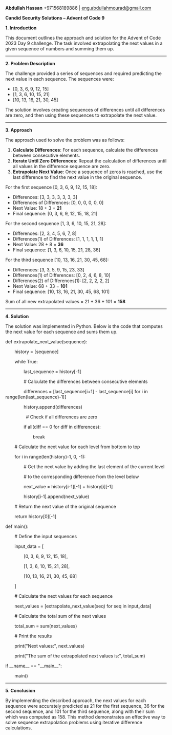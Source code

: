 **Abdullah Hassan**
+971568189886 | <eng.abdullahmourad@gmail.com>

**Candid Security Solutions – Advent of Code 9**

**1. Introduction**

This document outlines the approach and solution for the Advent of Code 2023 Day 9 challenge. The task involved extrapolating the next values in a given sequence of numbers and summing them up.

-----
**2. Problem Description**

The challenge provided a series of sequences and required predicting the next value in each sequence. The sequences were:

- [0, 3, 6, 9, 12, 15]
- [1, 3, 6, 10, 15, 21]
- [10, 13, 16, 21, 30, 45]

The solution involves creating sequences of differences until all differences are zero, and then using these sequences to extrapolate the next value.

-----
**3. Approach**

The approach used to solve the problem was as follows:

1. **Calculate Differences**: For each sequence, calculate the differences between consecutive elements.
1. **Iterate Until Zero Differences**: Repeat the calculation of differences until all values in the difference sequence are zero.
1. **Extrapolate Next Value**: Once a sequence of zeros is reached, use the last difference to find the next value in the original sequence.

For the first sequence [0, 3, 6, 9, 12, 15, 18]:

- Differences: [3, 3, 3, 3, 3, 3, 3]
- Differences of Differences: [0, 0, 0, 0, 0, 0]
- Next Value: 18 + 3 = **21**
- Final sequence: [0, 3, 6, 9, 12, 15, 18, 21]

For the second sequence [1, 3, 6, 10, 15, 21, 28]:

- Differences: [2, 3, 4, 5, 6, 7, 8]
- Differences(1) of Differences: [1, 1, 1, 1, 1, 1]
- Next Value: 28 + 8 = **36**
- Final sequence: [1, 3, 6, 10, 15, 21, 28, 36]

For the third sequence [10, 13, 16, 21, 30, 45, 68]:

- Differences: [3, 3, 5, 9, 15, 23, 33]
- Differences(1) of Differences: [0, 2, 4, 6, 8, 10]
- Differences(2) of Differences(1): [2, 2, 2, 2, 2]
- Next Value: 68 + 33 = **101**
- Final sequence: [10, 13, 16, 21, 30, 45, 68, 101]

Sum of all new extrapolated values = 21 + 36 + 101 = **158**

-----
**4. Solution**

The solution was implemented in Python. Below is the code that computes the next value for each sequence and sums them up.

def extrapolate\_next\_value(sequence):

`    `history = [sequence]

`    `while True:

`        `last\_sequence = history[-1]

`        `# Calculate the differences between consecutive elements

`        `differences = [last\_sequence[i+1] - last\_sequence[i] for i in range(len(last\_sequence)-1)]

`        `history.append(differences)

`         `# Check if all differences are zero

`        `if all(diff == 0 for diff in differences):

`            `break

`    `# Calculate the next value for each level from bottom to top

`    `for i in range(len(history)-1, 0, -1):

`        `# Get the next value by adding the last element of the current level

`        `# to the corresponding difference from the level below

`        `next\_value = history[i-1][-1] + history[i][-1]

`        `history[i-1].append(next\_value)

`    `# Return the next value of the original sequence

`    `return history[0][-1]

def main():

`    `# Define the input sequences

`    `input\_data = [

`        `[0, 3, 6, 9, 12, 15, 18],

`        `[1, 3, 6, 10, 15, 21, 28],

`        `[10, 13, 16, 21, 30, 45, 68]

`    `]

`    `# Calculate the next values for each sequence

`    `next\_values = [extrapolate\_next\_value(seq) for seq in input\_data]

`    `# Calculate the total sum of the next values

`    `total\_sum = sum(next\_values)

`    `# Print the results

`    `print("Next values:", next\_values)

`    `print("The sum of the extrapolated next values is:", total\_sum)

if \_\_name\_\_ == "\_\_main\_\_":

`    `main()





-----
**5. Conclusion**

By implementing the described approach, the next values for each sequence were accurately predicted as 21 for the first sequence, 36 for the second sequence, and 101 for the third sequence, along with their sum which was computed as 158. This method demonstrates an effective way to solve sequence extrapolation problems using iterative difference calculations.





